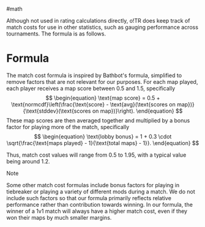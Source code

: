 #math 

Although not used in rating calculations directly, o!TR does keep track of match costs for use in other statistics, such as gauging performance across tournaments. The formula is as follows.

# Formula

The match cost formula is inspired by Bathbot's formula, simplified to remove factors that are not relevant for our purposes. For each map played, each player receives a map score between 0.5 and 1.5, specifically
$$
\begin{equation}
    \text{map score} = 0.5 + \text{normcdf}\left(\frac{\text{score} - \text{avg}(\text{scores on map})}{\text{stddev}(\text{scores on map})}\right).
\end{equation}
$$
These map scores are then averaged together and multiplied by a bonus factor for playing more of the match, specifically
$$
\begin{equation}
    \text{lobby bonus} = 1 + 0.3 \cdot \sqrt{\frac{\text{maps played} - 1}{\text{total maps} - 1}}.
\end{equation}
$$

Thus, match cost values will range from 0.5 to 1.95, with a typical value being around 1.2.

> [!note]
> Some other match cost formulas include bonus factors for playing in tiebreaker or playing a variety of different mods during a match. We do not include such factors so that our formula primarily reflects relative performance rather than contribution towards winning. In our formula, the winner of a 1v1 match will always have a higher match cost, even if they won their maps by much smaller margins.
